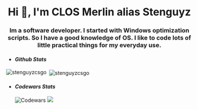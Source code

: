 <h1 align="center">Hi 👋, I'm CLOS Merlin alias Stenguyz</h1>
<h3 align="center">Im a software developer. I started with Windows optimization scripts. So I have a good knowledge of OS. I like to code lots of little practical things for my everyday use.</h3>

- #### ***Github Stats*** 

<p><img align="left" src="https://github-readme-stats.vercel.app/api/top-langs?username=stenguyzcsgo&show_icons=true&locale=en&layout=compact" alt="stenguyzcsgo" /></p>
<p>&nbsp;<img align="center" src="https://github-readme-stats.vercel.app/api?username=stenguyzcsgo&show_icons=true&locale=en" alt="stenguyzcsgo" /></p>

- #### ***Codewars Stats*** 
    ![Codewars](https://github.r2v.ch/codewars?user=Stenguyz&name=true&top_languages=true&stroke=%23b362ff&theme=purple_dark) 
    ![](./svg/defaultBadge.svg)
